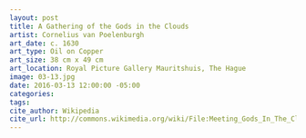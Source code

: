 ```yaml
---
layout: post
title: A Gathering of the Gods in the Clouds
artist: Cornelius van Poelenburgh
art_date: c. 1630
art_type: Oil on Copper
art_size: 38 cm x 49 cm
art_location: Royal Picture Gallery Mauritshuis, The Hague
image: 03-13.jpg
date: 2016-03-13 12:00:00 -05:00
categories:
tags:
cite_author: Wikipedia
cite_url: http://commons.wikimedia.org/wiki/File:Meeting_Gods_In_The_Clouds_by_Cornelis_van_Poelenburch.jpg
---
```

